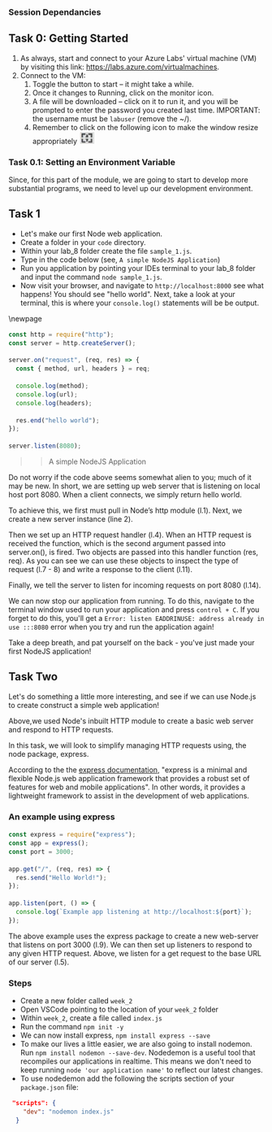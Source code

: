 


### Session Dependancies 

## Task 0: Getting Started

1. As always, start  and connect to your Azure Labs' virtual machine  (VM) by visiting this link: https://labs.azure.com/virtualmachines.
1. Connect to the VM: 
     1. Toggle the button to start – it might take a while.
     2. Once it changes to Running, click on the monitor icon.
     3. A file will be downloaded – click on it to run it, and you will be prompted to enter the password you created last time. IMPORTANT: the username must be `labuser` (remove the ~/).
     4. Remember to click on the following icon to make the window resize appropriately <img  src="./assets/resize_icon.png"/> 

### Task 0.1: Setting an Environment Variable 

Since, for this part of the module, we are going to start to develop more substantial programs, we need to level up our development environment.



## Task 1

- Let's make our first Node web application.
- Create a folder in your `code` directory.  
- Within your lab_8 folder create the file `sample_1.js`.
- Type in the code below (see, `A simple NodeJS Application`)
- Run you application by pointing your IDEs  terminal to your lab_8 folder and input the command `node sample_1.js`.
- Now visit your browser, and navigate to `http://localhost:8000` see what happens! You should see "hello world". Next, take a look at your terminal, this is where your `console.log()` statements will be be output.

\newpage

```js
const http = require("http");
const server = http.createServer();

server.on("request", (req, res) => {
  const { method, url, headers } = req;

  console.log(method);
  console.log(url);
  console.log(headers);

  res.end("hello world");
});

server.listen(8080);
```

>> A simple NodeJS Application


Do not worry if the code above seems somewhat alien to you; much of it may be new. In short, we are setting up web server that is listening on local host port 8080. When a client connects, we simply return hello world.

To achieve this, we first must pull in Node’s http module (l.1). Next, we create a new server instance (line 2). 

Then we set up an HTTP request handler (l.4). When an HTTP request is received the function, which is the second argument passed into server.on(), is fired. Two objects are passed into this handler function (res, req). As you can see we can use these objects to inspect the type of request (l.7 - 8) and write a response to the client (l.11).

Finally, we tell the server to listen for incoming requests on port 8080 (l.14).

We can now stop our application from running. To do this, navigate to the terminal window used to run your application and press `control + C`. If you forget to do this, you'll get a `Error: listen EADDRINUSE: address already in use :::8080` error when you try and run the application again!

Take a deep breath, and pat yourself on the back - you've just made your first NodeJS application!

## Task Two 

Let's do something a little more interesting, and see if we can use Node.js to create construct a simple web application!

Above,we used Node's inbuilt HTTP module to create a basic web server and respond to HTTP requests. 

In this task, we will look to simplify managing HTTP requests using, the node package, express.

According to the the [express documentation](http://expressjs.com/), "express is a minimal and flexible Node.js web application framework that provides a robust set of features for web and mobile applications". In other words, it provides a lightweight framework to assist in the development of web applications.


### An example using express

```js
const express = require("express");
const app = express();
const port = 3000;

app.get("/", (req, res) => {
  res.send("Hello World!");
});

app.listen(port, () => {
  console.log(`Example app listening at http://localhost:${port}`);
});
```

The above example uses the express package to create a new web-server that listens on port 3000 (l.9). We can then set up listeners to respond to any given HTTP request. Above, we listen for a get request to the base URL of our server (l.5).

### Steps 

- Create a new folder called `week_2`
- Open VSCode pointing to the location of your `week_2` folder
- Within `week_2`, create a file called `index.js`
- Run the command `npm init -y`
- We can now install express, `npm install express --save`
- To make our lives a little easier, we are also going to install nodemon. Run `npm install nodemon --save-dev`. Nodedemon is a useful tool that recompiles our applications in realtime. This means we don't need to keep running `node 'our application name'` to reflect our latest changes.
- To use nodedemon add the following the scripts section of your `package.json` file:

```JSON
 "scripts": {
    "dev": "nodemon index.js"
  }
```
